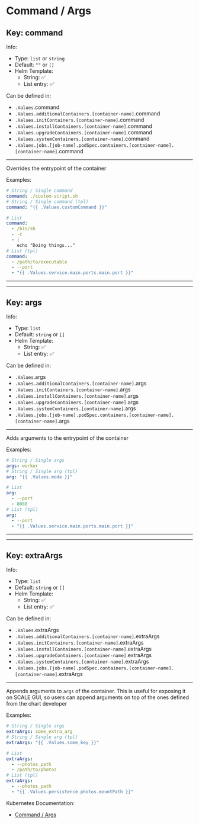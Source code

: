 # Command / Args

## Key: command

Info:

- Type: `list` or `string`
- Default: `""` or `[]`
- Helm Template:
  - String: ✅
  - List entry: ✅

Can be defined in:

- `.Values`.command
- `.Values.additionalContainers.[container-name]`.command
- `.Values.initContainers.[container-name]`.command
- `.Values.installContainers.[container-name]`.command
- `.Values.upgradeContainers.[container-name]`.command
- `.Values.systemContainers.[container-name]`.command
- `.Values.jobs.[job-name].podSpec.containers.[container-name].[container-name]`.command

---

Overrides the entrypoint of the container

Examples:

```yaml
# String / Single command
command: ./custom-script.sh
# String / Single command (tpl)
command: "{{ .Values.customCommand }}"

# List
command:
  - /bin/sh
  - -c
  - |
    echo "Doing things..."
# List (tpl)
command:
  - /path/to/executable
  - --port
  - "{{ .Values.service.main.ports.main.port }}"
```

---
---

## Key: args

Info:

- Type: `list`
- Default: `string` or `[]`
- Helm Template:
  - String: ✅
  - List entry: ✅

Can be defined in:

- `.Values`.args
- `.Values.additionalContainers.[container-name]`.args
- `.Values.initContainers.[container-name]`.args
- `.Values.installContainers.[container-name]`.args
- `.Values.upgradeContainers.[container-name]`.args
- `.Values.systemContainers.[container-name]`.args
- `.Values.jobs.[job-name].podSpec.containers.[container-name].[container-name]`.args

---

Adds arguments to the entrypoint of the container

Examples:

```yaml
# String / Single args
args: worker
# String / Single arg (tpl)
arg: "{{ .Values.mode }}"

# List
arg:
  - --port
  - 8080
# List (tpl)
arg:
  - --port
  - "{{ .Values.service.main.ports.main.port }}"
```

---
---

## Key: extraArgs

Info:

- Type: `list`
- Default: `string` or `[]`
- Helm Template:
  - String: ✅
  - List entry: ✅

Can be defined in:

- `.Values`.extraArgs
- `.Values.additionalContainers.[container-name]`.extraArgs
- `.Values.initContainers.[container-name]`.extraArgs
- `.Values.installContainers.[container-name]`.extraArgs
- `.Values.upgradeContainers.[container-name]`.extraArgs
- `.Values.systemContainers.[container-name]`.extraArgs
- `.Values.jobs.[job-name].podSpec.containers.[container-name].[container-name]`.extraArgs

---

Appends arguments to `args` of the container.
This is useful for exposing it on SCALE GUI, so users can append
arguments on top of the ones defined from the chart developer

Examples:

```yaml
# String / Single args
extraArgs: some_extra_arg
# String / Single arg (tpl)
extraArgs: "{{ .Values.some_key }}"

# List
extraArgs:
  - --photos_path
  - /path/to/photos
# List (tpl)
extraArgs:
  - --photos_path
  - "{{ .Values.persistence.photos.mountPath }}"
```

Kubernetes Documentation:

- [Command / Args](https://kubernetes.io/docs/tasks/inject-data-application/define-command-argument-container/#define-a-command-and-arguments-when-you-create-a-pod)
